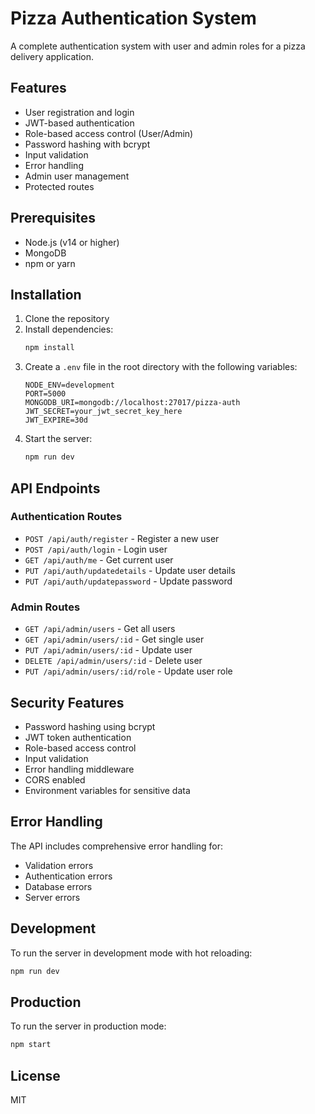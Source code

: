 # Pizza Authentication System

A complete authentication system with user and admin roles for a pizza delivery application.

## Features

- User registration and login
- JWT-based authentication
- Role-based access control (User/Admin)
- Password hashing with bcrypt
- Input validation
- Error handling
- Admin user management
- Protected routes

## Prerequisites

- Node.js (v14 or higher)
- MongoDB
- npm or yarn

## Installation

1. Clone the repository
2. Install dependencies:
   ```bash
   npm install
   ```
3. Create a `.env` file in the root directory with the following variables:
   ```
   NODE_ENV=development
   PORT=5000
   MONGODB_URI=mongodb://localhost:27017/pizza-auth
   JWT_SECRET=your_jwt_secret_key_here
   JWT_EXPIRE=30d
   ```
4. Start the server:
   ```bash
   npm run dev
   ```

## API Endpoints

### Authentication Routes

- `POST /api/auth/register` - Register a new user
- `POST /api/auth/login` - Login user
- `GET /api/auth/me` - Get current user
- `PUT /api/auth/updatedetails` - Update user details
- `PUT /api/auth/updatepassword` - Update password

### Admin Routes

- `GET /api/admin/users` - Get all users
- `GET /api/admin/users/:id` - Get single user
- `PUT /api/admin/users/:id` - Update user
- `DELETE /api/admin/users/:id` - Delete user
- `PUT /api/admin/users/:id/role` - Update user role

## Security Features

- Password hashing using bcrypt
- JWT token authentication
- Role-based access control
- Input validation
- Error handling middleware
- CORS enabled
- Environment variables for sensitive data

## Error Handling

The API includes comprehensive error handling for:
- Validation errors
- Authentication errors
- Database errors
- Server errors

## Development

To run the server in development mode with hot reloading:
```bash
npm run dev
```

## Production

To run the server in production mode:
```bash
npm start
```

## License

MIT 